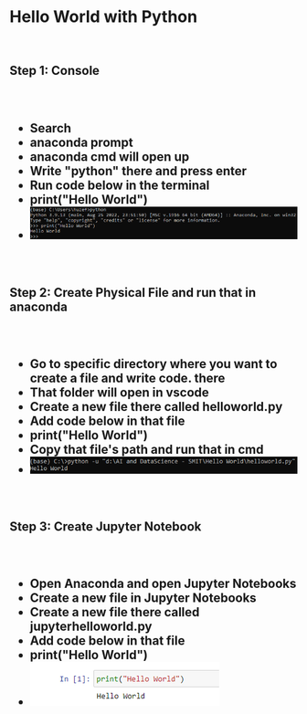 <h1>Hello World with Python</h1>
<br/>
<h2>Step 1: Console<h2>
<br/>
<ul>
<li>Search</li>
<li>anaconda prompt</li>
<li>anaconda cmd will open up</li>
<li>Write "python" there and press enter</li>
<li>Run code below in the terminal</li>
<li>print("Hello World")</li>
<li><img src="./Step1.PNG"></li>
</ul>
<br/>
<h2>Step 2: Create Physical File and run that in anaconda<h2>
<br/>
<ul>
<li>Go to specific directory where you want to create a file and write code. there</li>
<li>That folder will open in vscode</li>
<li>Create a new file there called helloworld.py</li>
<li>Add code below in that file</li>
<li>print("Hello World")</li>
<li>Copy that file's path and run that in cmd</li>
<li><img src="./Step2.PNG"></li>
</ul>
<br/>
<h2>Step 3: Create Jupyter Notebook<h2>
<br/>
<ul>
<li>Open Anaconda and open Jupyter Notebooks</li>
<li>Create a new file in Jupyter Notebooks</li>
<li>Create a new file there called jupyterhelloworld.py</li>
<li>Add code below in that file</li>
<li>print("Hello World")</li>
<li><img src="./Step3.PNG"></li>
</ul>
